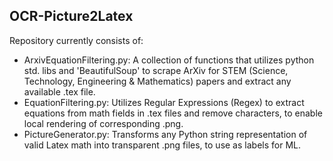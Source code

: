## OCR-Picture2Latex 
Repository currently consists of:
- ArxivEquationFiltering.py: A collection of functions that utilizes python std. libs and 'BeautifulSoup' to scrape ArXiv for STEM (Science, Technology, Engineering & Mathematics) papers and extract any available .tex file.
- EquationFiltering.py: Utilizes Regular Expressions (Regex) to extract equations from math fields in .tex files and remove characters, to enable local rendering of corresponding .png.
- PictureGenerator.py: Transforms any Python string representation of valid Latex math into transparent .png files, to use as labels for ML. 
